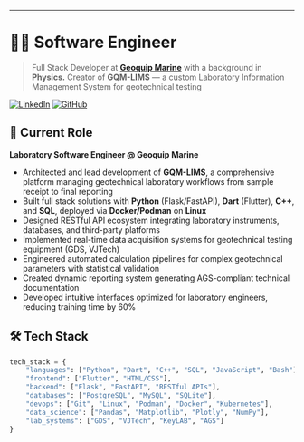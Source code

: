 


---------------

# 👨‍💻  Software Engineer

> Full Stack Developer at [**Geoquip Marine**](https://www.geoquip-marine.com/) with a background in **Physics.**
> Creator of **GQM-LIMS** — a custom Laboratory Information Management System for geotechnical testing

[![LinkedIn](https://img.shields.io/badge/LinkedIn-0077B5?style=for-the-badge&logo=linkedin&logoColor=white)](https://www.linkedin.com/in/dcoldeira)
[![GitHub](https://img.shields.io/badge/GitHub-100000?style=for-the-badge&logo=github&logoColor=white)](https://github.com/dcoldeira)

## 💼 Current Role

**Laboratory Software Engineer @ Geoquip Marine**

- Architected and lead development of **GQM-LIMS**, a comprehensive platform managing geotechnical laboratory workflows from sample receipt to final reporting
- Built full stack solutions with **Python** (Flask/FastAPI), **Dart** (Flutter), **C++**, and **SQL**, deployed via **Docker/Podman** on **Linux**
- Designed RESTful API ecosystem integrating laboratory instruments, databases, and third-party platforms
- Implemented real-time data acquisition systems for geotechnical testing equipment (GDS, VJTech)
- Engineered automated calculation pipelines for complex geotechnical parameters with statistical validation
- Created dynamic reporting system generating AGS-compliant technical documentation
- Developed intuitive interfaces optimized for laboratory engineers, reducing training time by 60%

## 🛠️ Tech Stack

```python
tech_stack = {
    "languages": ["Python", "Dart", "C++", "SQL", "JavaScript", "Bash"],
    "frontend": ["Flutter", "HTML/CSS"],
    "backend": ["Flask", "FastAPI", "RESTful APIs"],
    "databases": ["PostgreSQL", "MySQL", "SQLite"],
    "devops": ["Git", "Linux", "Podman", "Docker", "Kubernetes"],
    "data_science": ["Pandas", "Matplotlib", "Plotly", "NumPy"],
    "lab_systems": ["GDS", "VJTech", "KeyLAB", "AGS"]
}
